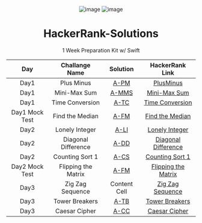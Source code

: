 <div align="center">

![image](https://user-images.githubusercontent.com/79964936/231416681-a0491cef-c2dd-413f-aa7e-16c7680599c4.png)
![image](https://user-images.githubusercontent.com/79964936/231416306-32466fff-c9fb-4190-b3bd-dd21299609c7.png) 
# HackerRank-Solutions
1 Week Preparation Kit w/ Swift

| Day  | Challange Name | Solution | HackerRank Link | 
| :-: | :-: | :-: | :-: |
| Day1 | Plus Minus | [A-PM](PlusMinus.playground/Contents.swift) | [PlusMinus](https://www.hackerrank.com/challenges/one-week-preparation-kit-plus-minus/problem?isFullScreen=true&h_l=interview&playlist_slugs%5B%5D=preparation-kits&playlist_slugs%5B%5D=one-week-preparation-kit&playlist_slugs%5B%5D=one-week-day-one) |
| Day1 | Mini-Max Sum | [A-MMS](Mini-MaxSum.playground/Contents.swift) | [Mini-Max Sum](https://www.hackerrank.com/challenges/one-week-preparation-kit-mini-max-sum/problem?isFullScreen=true&h_l=interview&playlist_slugs%5B%5D=preparation-kits&playlist_slugs%5B%5D=one-week-preparation-kit&playlist_slugs%5B%5D=one-week-day-one) |
| Day1 | Time Conversion | [A-TC](TimeConversion.playground/Contents.swift) | [Time Conversion](https://www.hackerrank.com/challenges/one-week-preparation-kit-time-conversion/problem?isFullScreen=true&h_l=interview&playlist_slugs%5B%5D=preparation-kits&playlist_slugs%5B%5D=one-week-preparation-kit&playlist_slugs%5B%5D=one-week-day-one) |
| Day1 Mock Test | Find the Median | [A-FM](FindMedian.playground/Contents.swift) | [Find the Median](https://www.hackerrank.com/challenges/find-the-median/problem) |
| Day2 | Lonely Integer  | [A-LI](LonelyInteger.playground/Contents.swift) | [Lonely Integer](https://www.hackerrank.com/challenges/one-week-preparation-kit-lonely-integer/problem?isFullScreen=true&h_l=interview&playlist_slugs%5B%5D=preparation-kits&playlist_slugs%5B%5D=one-week-preparation-kit&playlist_slugs%5B%5D=one-week-day-two)  |
| Day2 | Diagonal Difference  | [A-DD](DiagonalDifference.playground/Contents.swift) | [Diagonal Difference](https://www.hackerrank.com/challenges/one-week-preparation-kit-diagonal-difference/problem?isFullScreen=true&h_l=interview&playlist_slugs%5B%5D=preparation-kits&playlist_slugs%5B%5D=one-week-preparation-kit&playlist_slugs%5B%5D=one-week-day-two) |
| Day2 | Counting Sort 1 | [A-CS](CountingSort1.playground/Contents.swift) | [Counting Sort 1](https://www.hackerrank.com/challenges/one-week-preparation-kit-countingsort1/problem?isFullScreen=true&h_l=interview&playlist_slugs%5B%5D=preparation-kits&playlist_slugs%5B%5D=one-week-preparation-kit&playlist_slugs%5B%5D=one-week-day-two)  |
| Day2 Mock Test | Flipping the Matrix | [A-FM](FlippingMatrix.playground/Contents.swift) | [Flipping the Matrix](https://www.hackerrank.com/challenges/flipping-the-matrix/problem) |
| Day3 | Zig Zag Sequence | Content Cell  | [Zig Zag Sequence](https://www.hackerrank.com/challenges/one-week-preparation-kit-zig-zag-sequence/problem?isFullScreen=true&h_l=interview&playlist_slugs%5B%5D=preparation-kits&playlist_slugs%5B%5D=one-week-preparation-kit&playlist_slugs%5B%5D=one-week-day-three) |
| Day3 | Tower Breakers | [A-TB](TowerBreakers.playground/Contents.swift) | [Tower Breakers](https://www.hackerrank.com/challenges/one-week-preparation-kit-tower-breakers-1/problem?isFullScreen=true&h_l=interview&playlist_slugs%5B%5D=preparation-kits&playlist_slugs%5B%5D=one-week-preparation-kit&playlist_slugs%5B%5D=one-week-day-three) |
| Day3 | Caesar Cipher | [A-CC](CaesarChipher.playground/Contents.swift) | [Caesar Cipher](https://www.hackerrank.com/challenges/one-week-preparation-kit-caesar-cipher-1/problem?isFullScreen=true&h_l=interview&playlist_slugs%5B%5D=preparation-kits&playlist_slugs%5B%5D=one-week-preparation-kit&playlist_slugs%5B%5D=one-week-day-three) |

</div>
